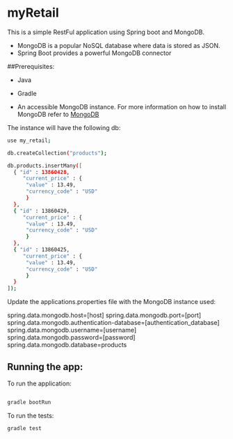 # myRetail
This is a simple RestFul application using Spring boot and MongoDB.
 - MongoDB is a popular NoSQL database where data is stored as JSON.
 - Spring Boot provides a powerful MongoDB connector

##Prerequisites: 

- Java

- Gradle

- An accessible MongoDB instance. For more information on how to install MongoDB refer to [MongoDB]

The instance will have the following db:

```sh
use my_retail;

db.createCollection("products");

db.products.insertMany([
  { "id" : 13860428, 
     "current_price" : { 
      "value" : 13.49, 
      "currency_code" : "USD" 
      } 
  },
  { "id" : 13860429, 
     "current_price" : { 
      "value" : 13.49, 
      "currency_code" : "USD" 
      } 
  },
  { "id" : 13860425, 
     "current_price" : { 
      "value" : 13.49, 
      "currency_code" : "USD" 
      } 
  }
]);

```
Update the applications.properties file with the MongoDB instance used:

spring.data.mongodb.host=[host]
spring.data.mongodb.port=[port]
spring.data.mongodb.authentication-database=[authentication_database]
spring.data.mongodb.username=[username]
spring.data.mongodb.password=[password]
spring.data.mongodb.database=products

## Running the app:

To run the application:

```sh

gradle bootRun

```

To run the tests:

```sh
gradle test

```



[MongoDB]: <https://docs.mongodb.com/manual/>

